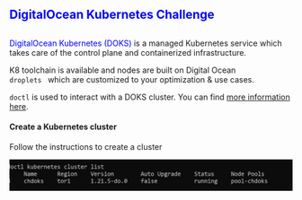 ## <span style="color:blue">DigitalOcean Kubernetes Challenge</span>

##
<span style="color:blue">DigitalOcean Kubernetes (DOKS) </span> is a managed Kubernetes service which takes care of the control plane and containerized infrastructure. 

K8 toolchain is available and nodes are built on Digital Ocean <code> droplets </code> which are customized to your optimization & use cases.

<code>doctl</code> is used to interact with a DOKS cluster. You can find [more information here](https://github.com/digitalocean/doctl). 

#### Create a Kubernetes cluster

Follow the instructions to create a cluster

![](static/clustercreate.png?raw=true)






